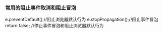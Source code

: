 ### 常用的阻止事件取消和阻止冒泡
e.preventDefault();//阻止浏览器默认行为
e.stopPropagation();//阻止事件冒泡
return false; //停止事件冒泡和阻止浏览器默认行为
